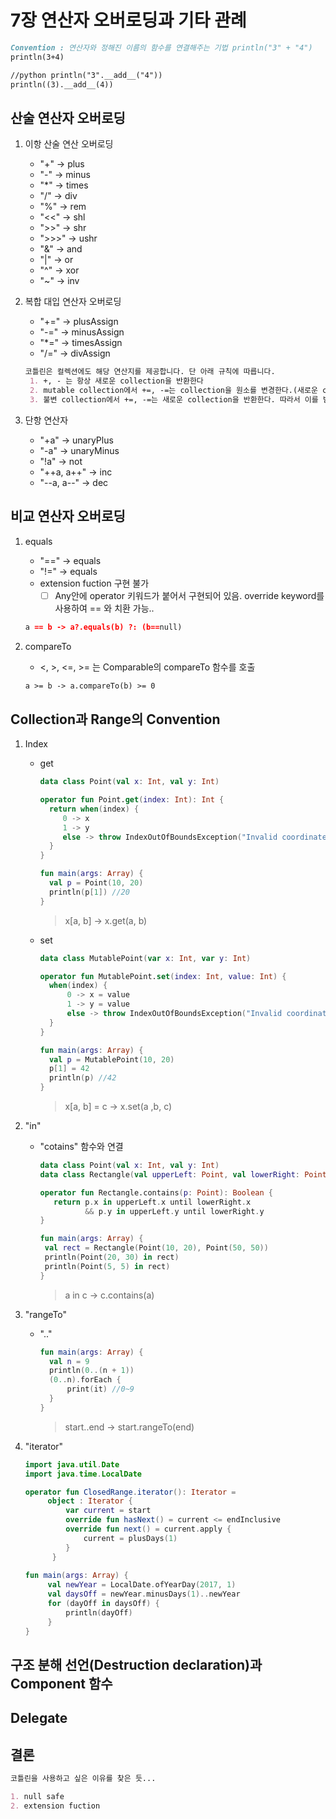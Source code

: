# 7장 연산자 오버로딩과 기타 관례

```markdown
Convention : 연산자와 정해진 이름의 함수를 연결해주는 기법 println("3" + "4")
println(3+4)

//python println("3".__add__("4"))
println((3).__add__(4))
```

## 산술 연산자 오버로딩

1. 이항 산술 연산 오버로딩
    - "+" -> plus
    - "-" -> minus
    - "*" -> times
    - "/" -> div
    - "%" -> rem
    - "<<" -> shl
    - ">>" -> shr
    - ">>>" -> ushr
    - "&" -> and
    - "|" -> or
    - "^" -> xor
    - "~" -> inv

2. 복합 대입 연산자 오버로딩
    - "+=" -> plusAssign
    - "-=" -> minusAssign
    - "*=" -> timesAssign
    - "/=" -> divAssign
   ```markdown
   코틀린은 컬렉션에도 해당 연산지를 제공합니다. 단 아래 규칙에 따릅니다.
    1. +, - 는 항상 새로운 collection을 반환한다
    2. mutable collection에서 +=, -=는 collection을 원소를 변경한다.(새로운 collection을 생성하지 않음)
    3. 불변 collection에서 +=, -=는 새로운 collection을 반환한다. 따라서 이를 받는 변수는 var로 선언되어야 한다
   ```

3. 단항 연산자
    - "+a" -> unaryPlus
    - "-a" -> unaryMinus
    - "!a" -> not
    - "++a, a++" -> inc
    - "--a, a--" -> dec

## 비교 연산자 오버로딩

1. equals
    - "==" -> equals
    - "!=" -> equals
    - extension fuction 구현 불가
        - [ ] Any안에 operator 키워드가 붙어서 구현되어 있음. override keyword를 사용하여 == 와 치환 가능..
   ```markdown
   a == b -> a?.equals(b) ?: (b==null)
   ```

2. compareTo
    - <, >, <=, >= 는 Comparable의 compareTo 함수를 호출
   ```markdown
   a >= b -> a.compareTo(b) >= 0
   ```

## Collection과 Range의 Convention

1. Index
    - get
      ```kotlin
      data class Point(val x: Int, val y: Int) 
      
      operator fun Point.get(index: Int): Int { 
        return when(index) { 
           0 -> x 
           1 -> y 
           else -> throw IndexOutOfBoundsException("Invalid coordinate $index") 
        } 
      } 
      
      fun main(args: Array) { 
        val p = Point(10, 20) 
        println(p[1]) //20 
      }
      ```
      > x[a, b] -> x.get(a, b)
    - set
      ```kotlin
      data class MutablePoint(var x: Int, var y: Int) 
      
      operator fun MutablePoint.set(index: Int, value: Int) { 
        when(index) { 
            0 -> x = value 
            1 -> y = value 
            else -> throw IndexOutOfBoundsException("Invalid coordinate $index") 
        } 
      } 
      
      fun main(args: Array) { 
        val p = MutablePoint(10, 20) 
        p[1] = 42 
        println(p) //42 
      }
      ```
      > x[a, b] = c -> x.set(a ,b, c)

2. "in"
    - "cotains" 함수와 연결
      ```kotlin
      data class Point(val x: Int, val y: Int) 
      data class Rectangle(val upperLeft: Point, val lowerRight: Point) 
      
      operator fun Rectangle.contains(p: Point): Boolean { 
         return p.x in upperLeft.x until lowerRight.x 
                && p.y in upperLeft.y until lowerRight.y 
      } 
      
      fun main(args: Array) { 
       val rect = Rectangle(Point(10, 20), Point(50, 50)) 
       println(Point(20, 30) in rect) 
       println(Point(5, 5) in rect) 
      }
      ```
      > a in c -> c.contains(a)

3. "rangeTo"
    - ".." 
      ```kotlin
      fun main(args: Array) { 
        val n = 9 
        println(0..(n + 1))  
        (0..n).forEach { 
            print(it) //0~9
        } 
      }
      ```
      > start..end -> start.rangeTo(end)

4. "iterator"
   ```kotlin
   import java.util.Date 
   import java.time.LocalDate 
   
   operator fun ClosedRange.iterator(): Iterator = 
        object : Iterator { 
            var current = start 
            override fun hasNext() = current <= endInclusive 
            override fun next() = current.apply { 
                current = plusDays(1) 
            }
         }
    
   fun main(args: Array) { 
        val newYear = LocalDate.ofYearDay(2017, 1) 
        val daysOff = newYear.minusDays(1)..newYear 
        for (dayOff in daysOff) { 
            println(dayOff) 
        } 
   }
   ```

## 구조 분해 선언(Destruction declaration)과 Component 함수

## Delegate

## 결론

```markdown
코틀린을 사용하고 싶은 이유를 찾은 듯...

1. null safe
2. extension fuction
```
